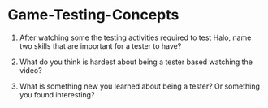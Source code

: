 # Game-Testing-Concepts

1. After watching some the testing activities required to test Halo, name two skills that are important for a tester to have?

1. What do you think is hardest about being a tester based watching the video?

1. What is something new you learned about being a tester? Or something you found interesting?
